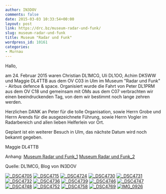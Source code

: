 ```yaml
---
author: IN3DOV
comments: false
date: 2015-03-03 10:33:54+00:00
layout: post
link: https://drc.bz/museum-radar-und-funk/
slug: museum-radar-und-funk
title: Museum "Radar und Funk"
wordpress_id: 10161
categories:
- Murnau
---
```


Hallo,




am 24. Februar 2015 waren Christian DL1MCG, Uli DL1OO, Achim DK5WW und Maggie DL4TTB aus dem OV C03 in Ulm im Museum "Radar und Funk" - Airbus defence & space. Organisiert wurde die Fahrt von Peter DL1PRM aus dem OV C18 und gemeinsam mit OMs aus dem C07 verbrachten wir einen beeindruckenden Tag, von dem wir bestimmt noch lange zehren werden.

Herzlichen DANK an Peter für die tolle Organisation, sowie Herrn Grobe und Herrn Arends für die ausgezeichnete Führung, sowie Herrn Vogler im Radarbereich und allen lieben Helferlein vor Ort.

Geplant ist ein weiterer Besuch in Ulm, das nächste Datum wird noch bekannt gegeben.

Maggie DL4TTB




Anhang: [Museum Radar und Funk_1](https://drc.bz/wp-content/uploads/2015/03/Museum-Radar-und-Funk_1.pdf) [Museum Radar und Funk_2](https://drc.bz/wp-content/uploads/2015/03/Museum-Radar-und-Funk_2.pdf)




Quelle: DL1MCG, Blog von IN3DOV





[![_DSC4705](https://drc.bz/wp-content/uploads/2015/03/DSC4705-1024x682.jpg)](https://drc.bz/wp-content/uploads/2015/03/DSC4705.jpg) [![_DSC4715](https://drc.bz/wp-content/uploads/2015/03/DSC4715.jpg)](https://drc.bz/wp-content/uploads/2015/03/DSC4715.jpg) [![_DSC4724](https://drc.bz/wp-content/uploads/2015/03/DSC4724.jpg)](https://drc.bz/wp-content/uploads/2015/03/DSC4724.jpg) [![_DSC4730](https://drc.bz/wp-content/uploads/2015/03/DSC4730.jpg)](https://drc.bz/wp-content/uploads/2015/03/DSC4730.jpg) [![_DSC4731](https://drc.bz/wp-content/uploads/2015/03/DSC4731.jpg)](https://drc.bz/wp-content/uploads/2015/03/DSC4731.jpg) [![_DSC4732](https://drc.bz/wp-content/uploads/2015/03/DSC4732.jpg)](https://drc.bz/wp-content/uploads/2015/03/DSC4732.jpg) [![_DSC4736](https://drc.bz/wp-content/uploads/2015/03/DSC4736-1024x684.jpg)](https://drc.bz/wp-content/uploads/2015/03/DSC4736.jpg) [![_DSC4739](https://drc.bz/wp-content/uploads/2015/03/DSC4739-1024x684.jpg)](https://drc.bz/wp-content/uploads/2015/03/DSC4739.jpg) [![_DSC4746](https://drc.bz/wp-content/uploads/2015/03/DSC4746.jpg)](https://drc.bz/wp-content/uploads/2015/03/DSC4746.jpg) [![_DSC4747](https://drc.bz/wp-content/uploads/2015/03/DSC4747-1024x684.jpg)](https://drc.bz/wp-content/uploads/2015/03/DSC4747.jpg) [![_DSC4748](https://drc.bz/wp-content/uploads/2015/03/DSC4748.jpg)](https://drc.bz/wp-content/uploads/2015/03/DSC4748.jpg) [![_DSC4752](https://drc.bz/wp-content/uploads/2015/03/DSC4752.jpg)](https://drc.bz/wp-content/uploads/2015/03/DSC4752.jpg) [![_DSC4758](https://drc.bz/wp-content/uploads/2015/03/DSC4758.jpg)](https://drc.bz/wp-content/uploads/2015/03/DSC4758.jpg) [![_DSC4769](https://drc.bz/wp-content/uploads/2015/03/DSC4769.jpg)](https://drc.bz/wp-content/uploads/2015/03/DSC4769.jpg) [![IMG_0926](https://drc.bz/wp-content/uploads/2015/03/IMG_0926-768x1024.jpg)](https://drc.bz/wp-content/uploads/2015/03/IMG_0926.jpg)



